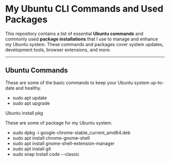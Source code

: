 # My Ubuntu CLI Commands and Used Packages

This repository contains a list of essential **Ubuntu commands** and commonly used **package installations** that I use to manage and enhance my Ubuntu system. These commands and packages cover system updates, development tools, browser extensions, and more.

---

## Ubuntu Commands

These are some of the basic commands to keep your Ubuntu system up-to-date and healthy.

-   sudo apt update
-   sudo apt upgrade

Ubuntu install pkg

These are some of package for my Ubuntu system.

-   sudo dpkg -i google-chrome-stable_current_amd64.deb
-   sudo apt install chrome-gnome-shell
-   sudo apt install gnome-shell-extension-manager
-   sudo apt install git
-   sudo snap install code --classic

